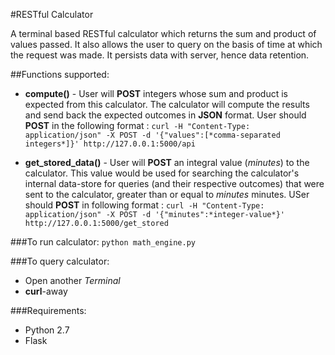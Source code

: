 #RESTful Calculator

A terminal based RESTful calculator which returns the sum and product of values passed. It also allows the user to query on the basis of time at which the request was made. It persists data with server, hence data retention.

##Functions supported:
  * **compute()** - User will **POST** integers whose sum and product is expected from this calculator. The calculator will compute the results and send back the expected outcomes in **JSON** format. User should **POST** in the following format : `curl -H "Content-Type: application/json" -X POST -d '{"values":[*comma-separated integers*]}' http://127.0.0.1:5000/api`

  * **get_stored_data()** - User will **POST** an integral value (*minutes*) to the calculator. This value would be used for searching the calculator's internal data-store for queries (and their respective outcomes) that were sent to the calculator, greater than or equal to *minutes* minutes. USer should **POST** in following format : `curl -H "Content-Type: application/json" -X POST -d '{"minutes":*integer-value*}' http://127.0.0.1:5000/get_stored`
  
###To run calculator: 
`python math_engine.py`

###To query calculator:
* Open another *Terminal*
* **curl**-away

###Requirements:
  * Python 2.7
  * Flask

